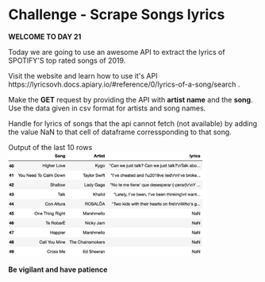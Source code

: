 # Challenge - Scrape Songs lyrics 
**WELCOME TO DAY 21**
<p>Today we are going to use an awesome API to extract the lyrics of SPOTIFY'S top rated songs of 2019.<br>
<p>Visit the website and learn how to use it's API https://lyricsovh.docs.apiary.io/#reference/0/lyrics-of-a-song/search . 
<br>

Make the **GET** request by providing the API with **artist name** and the **song**. Use the data given in csv format for artists and song names.

<p>Handle for lyrics of songs that the api cannot fetch (not available) by adding the value NaN to that cell of dataframe corressponding to that song. 

<p>Output of the last 10 rows
<img width="400" src="./ss.png">

**Be vigilant and have patience**

